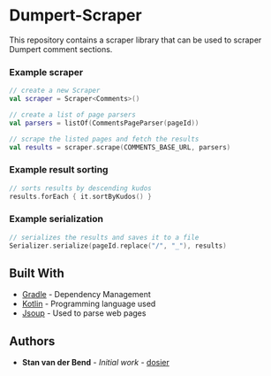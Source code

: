 # Dumpert-Scraper
This repository contains a scraper library that can be used to scraper Dumpert comment sections.

### Example scraper
```kotlin
// create a new Scraper
val scraper = Scraper<Comments>()

// create a list of page parsers
val parsers = listOf(CommentsPageParser(pageId))

// scrape the listed pages and fetch the results
val results = scraper.scrape(COMMENTS_BASE_URL, parsers)
```

### Example result sorting
```kotlin
// sorts results by descending kudos
results.forEach { it.sortByKudos() } 
```

### Example serialization
```kotlin
// serializes the results and saves it to a file
Serializer.serialize(pageId.replace("/", "_"), results) 
```
## Built With

* [Gradle](https://gradle.org/) - Dependency Management
* [Kotlin](https://kotlinlang.org/) - Programming language used
* [Jsoup](https://jsoup.org/) - Used to parse web pages

## Authors

* **Stan van der Bend** - *Initial work* - [dosier](https://github.com/dosier)
